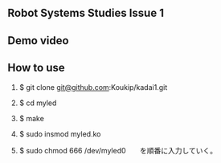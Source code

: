 ## Robot Systems Studies Issue 1

## Demo video

## How to use

1. $ git clone git@github.com:Koukip/kadai1.git

2. $ cd myled

3. $ make

4. $ sudo insmod myled.ko

5. $ sudo chmod 666 /dev/myled0　　を順番に入力していく。




 
 
 
 
 

